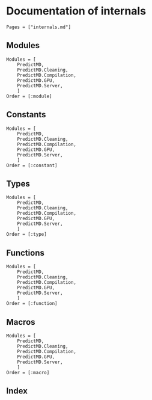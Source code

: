 # Documentation of internals

```@contents
Pages = ["internals.md"]
```

## Modules

```@autodocs
Modules = [
    PredictMD,
    PredictMD.Cleaning,
    PredictMD.Compilation,
    PredictMD.GPU,
    PredictMD.Server,
    ]
Order = [:module]
```

## Constants

```@autodocs
Modules = [
    PredictMD,
    PredictMD.Cleaning,
    PredictMD.Compilation,
    PredictMD.GPU,
    PredictMD.Server,
    ]
Order = [:constant]
```

## Types

```@autodocs
Modules = [
    PredictMD,
    PredictMD.Cleaning,
    PredictMD.Compilation,
    PredictMD.GPU,
    PredictMD.Server,
    ]
Order = [:type]
```

## Functions

```@autodocs
Modules = [
    PredictMD,
    PredictMD.Cleaning,
    PredictMD.Compilation,
    PredictMD.GPU,
    PredictMD.Server,
    ]
Order = [:function]
```

## Macros

```@autodocs
Modules = [
    PredictMD,
    PredictMD.Cleaning,
    PredictMD.Compilation,
    PredictMD.GPU,
    PredictMD.Server,
    ]
Order = [:macro]
```

## Index

```@index
```

